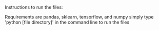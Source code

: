 Instructions to run the files:

Requirements are pandas, sklearn, tensorflow, and numpy
simply type 'python [file directory]' in the command line to run the files
